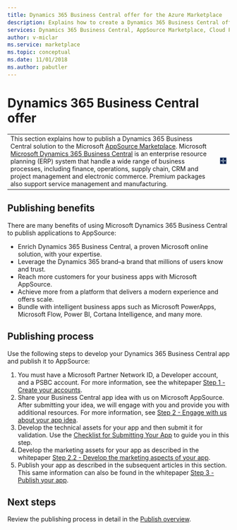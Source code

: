 ```yaml
---
title: Dynamics 365 Business Central offer for the Azure Marketplace 
description: Explains how to create a Dynamics 365 Business Central offer in the Cloud Partner Portal.
services: Dynamics 365 Business Central, AppSource Marketplace, Cloud Partner Portal, 
author: v-miclar
ms.service: marketplace
ms.topic: conceptual
ms.date: 11/01/2018
ms.author: pabutler
---
```


# Dynamics 365 Business Central offer

<table> <tr> <td>This section explains how to publish a Dynamics 365 Business Central solution to the Microsoft <a href="https://appsource.microsoft.com">AppSource Marketplace</a>. Microsoft <a href="https://dynamics.microsoft.com/business-central">Microsoft Dynamics 365 Business Central</a> is an enterprise resource planning (ERP) system that handle a wide range of business processes, including finance, operations, supply chain, CRM and project management and electronic commerce. Premium packages also support service management and manufacturing. </td> <td><img src="./media/d365-financials/dynbuscen-icon1.png"  alt="Dynamics 365 Business Central icon" /></td> </tr> </table>


## Publishing benefits

There are many benefits of using Microsoft Dynamics 365 Business Central to
publish applications to AppSource:

- Enrich Dynamics 365 Business Central, a proven Microsoft online solution, with your expertise.
- Leverage the Dynamics 365 brand–a brand that millions of users know and trust.
- Reach more customers for your business apps with Microsoft AppSource.
- Achieve more from a platform that delivers a modern experience and offers scale.
- Bundle with intelligent business apps such as Microsoft PowerApps, Microsoft Flow, Power BI, Cortana Intelligence, and many more.


## Publishing process

Use the following steps to develop your Dynamics 365 Business Central app and
publish it to AppSource:

1. You must have a Microsoft Partner Network ID, a Developer account, and a PSBC account. For more information, see the whitepaper [Step 1 - Create your accounts](https://go.microsoft.com/fwlink/?linkid=841514).
2. Share your Business Central app idea with us on Microsoft AppSource. After submitting your idea, we will engage with you and provide you with additional resources. For more information, see [Step 2 - Engage with us about your app idea](https://go.microsoft.com/fwlink/?linkid=841515).
3. Develop the technical assets for your app and then submit it for validation.  Use the [Checklist for Submitting Your App](https://docs.microsoft.com/dynamics365/business-central/dev-itpro/developer/devenv-checklist-submission) to guide you in this step.
4. Develop the marketing assets for your app as described in the whitepaper [Step 2.2 - Develop the marketing aspects of your app](https://go.microsoft.com/fwlink/?linkid=841518).
5. Publish your app as described in the subsequent articles in this section.  This same information can also be found in the whitepaper [Step 3 - Publish your app](https://go.microsoft.com/fwlink/?linkid=841517).


## Next steps

Review the publishing process in detail in the [Publish overview](./d365-finance-overview-publish-your-app.md).

